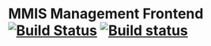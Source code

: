 # MMIS Management Frontend [![Build Status](https://travis-ci.org/mophos/mmis-management-frontend.svg?branch=develop)](https://travis-ci.org/mophos/mmis-management-frontend) [![Build status](https://ci.appveyor.com/api/projects/status/goaiovxth004lmkk?svg=true)](https://ci.appveyor.com/project/siteslave/mmis-management-frontend)
